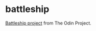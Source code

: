 # battleship

[Battleship project](https://www.theodinproject.com/lessons/node-path-javascript-battleship) from The Odin Project.